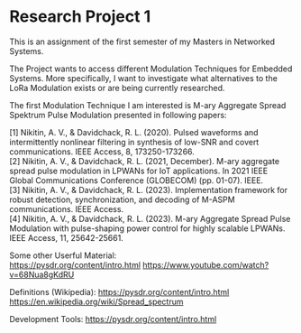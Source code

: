 # Research Project 1
This is an assignment of the first semester of my Masters in Networked Systems. 

The Project wants to access different Modulation Techniques for Embedded Systems. More specifically, I want to investigate what alternatives to the LoRa Modulation exists or are being currently researched. 

The first Modulation Technique I am interested is M-ary Aggregate Spread Spektrum Pulse Modulation presented in following papers: 

[1] Nikitin, A. V., & Davidchack, R. L. (2020). Pulsed waveforms and intermittently nonlinear filtering in synthesis of low-SNR and covert communications. IEEE Access, 8, 173250-173266.  
[2] Nikitin, A. V., & Davidchack, R. L. (2021, December). M-ary aggregate spread pulse modulation in LPWANs for IoT applications. In 2021 IEEE Global Communications Conference (GLOBECOM) (pp. 01-07). IEEE.  
[3] Nikitin, A. V., & Davidchack, R. L. (2023). Implementation framework for robust detection, synchronization, and decoding of M-ASPM communications. IEEE Access.  
[4] Nikitin, A. V., & Davidchack, R. L. (2023). M-ary Aggregate Spread Pulse Modulation with pulse-shaping power control for highly scalable LPWANs. IEEE Access, 11, 25642-25661.  

Some other Userful Material:  
https://pysdr.org/content/intro.html
https://www.youtube.com/watch?v=68Nua8gKdRU

Definitions (Wikipedia):
https://pysdr.org/content/intro.html
https://en.wikipedia.org/wiki/Spread_spectrum

Development Tools: 
https://pysdr.org/content/intro.html